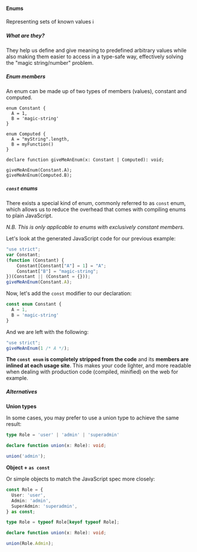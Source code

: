 #### Enums

Representing sets of known values ℹ️


<!-- Section 1 -->
##### What are they?

They help us define and give meaning to predefined arbitrary values while also making them easier to access in a type-safe way, effectively solving the "magic string/number" problem.


<!-- Section 2 -->
##### Enum members

An enum can be made up of two types of members (values), constant and computed.

```typescript[1-4|6-10|11-14]
enum Constant {
  A = 1,
  B = 'magic-string'
}

enum Computed {
  A = "myString".length,
  B = myFunction()
}

declare function giveMeAnEnum(x: Constant | Computed): void;

giveMeAnEnum(Constant.A);
giveMeAnEnum(Computed.B);
```


<!-- Section 4 -->
##### `const` enums

There exists a special kind of enum, commonly referred to as `const` enum, which allows us to reduce the overhead that comes with compiling enums to plain JavaScript.

*N.B. This is only applicable to enums with exclusively constant members.*


<!-- Section 5 -->
Let's look at the generated JavaScript code for our previous example:

```js
"use strict";
var Constant;
(function (Constant) {
    Constant[Constant["A"] = 1] = "A";
    Constant["B"] = "magic-string";
})(Constant || (Constant = {}));
giveMeAnEnum(Constant.A);
```


<!-- Section 6 -->
Now, let's add the `const` modifier to our declaration:

```typescript
const enum Constant {
  A = 1,
  B = 'magic-string'
}
```


<!-- Section 7 -->
And we are left with the following:

```js
"use strict";
giveMeAnEnum(1 /* A */);
```

**The `const enum` is completely stripped from the code** and its **members are inlined at each usage site**. This makes your code lighter, and more readable when dealing with production code (compiled, minified) on the web for example. 


<!-- Section 8 -->
##### Alternatives


<!-- Section 9 -->

**Union types**

In some cases, you may prefer to use a union type to achieve the same result:

```typescript
type Role = 'user' | 'admin' | 'superadmin'

declare function union(x: Role): void;

union('admin');
```


<!-- Section 10 -->
**Object + `as const`**

Or simple objects to match the JavaScript spec more closely:

```typescript
const Role = {
  User: 'user',
  Admin: 'admin',
  SuperAdmin: 'superadmin',
} as const;

type Role = typeof Role[keyof typeof Role];

declare function union(x: Role): void;

union(Role.Admin);
```